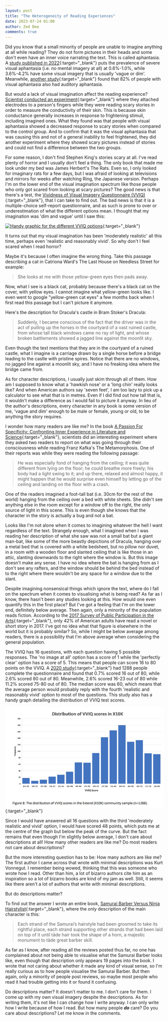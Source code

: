```yaml
---
layout: post
title: "The Heterogeneity of Reading Experiences"
date: 2023-07-24 01:00
author: Zed Dee
comments: true
---
```


Did you know that a small minority of people are unable to imagine anything at all while reading? They do not form pictures in their heads and some don't even have an inner voice narrating the text. This is called aphantasia. A [study published in 2022](https://www.sciencedirect.com/science/article/abs/pii/S1053810021001690){:target="_blank"} puts the prevalence of severe visual aphantasia (i.e. no mental imagery at all) at 0.6%-1.0%, while 3.6%-4.2% have some visual imagery that is usually 'vague or dim'. Meanwhile, [another study](https://www.frontiersin.org/articles/10.3389/fpsyg.2021.744213/full){:target="_blank"} found that 82% of people with visual aphantasia also had auditory aphantasia.

But would a lack of visual imagination affect the reading experience? [Scientist conducted an experiment](https://royalsocietypublishing.org/doi/full/10.1098/rspb.2021.0267){:target="_blank"} where they attached electrodes to a person's fingers while they were reading scary stories in order to measure the conductivity of their skin. This is because skin conductance generally increases in response to frightening stimuli, including imagined ones. What they found was that people with visual aphantasia showed a decreased response to scary stories when compared to the control group. And to confirm that it was the visual aphantasia that was causing this and not of a general inability to feel frightened, they did another experiment where they showed scary pictures instead of stories and could not find a difference between the two groups.

For some reason, I don't find Stephen King's stories scary at all. I've read plenty of horror and I usually don't feel a thing. The only book that made me look under my bed was James Herbert's The Rats. Even so, I only looked for imaginary rats for a few days, but I was afraid of looking at televisions and mirrors for weeks after watching Ring, the Japanese version. Perhaps I'm on the lower end of the visual imagination spectrum like those people who only got scared from looking at scary pictures? The good news is that there's a test, the [Vividness of Visual Imagery Questionnaire (VVIQ)](https://aphantasia.com/vviq/){:target="_blank"}, that I can take to find out. The bad news is that it is a multiple-choice self-report questionnaire, and as such is prone to over or underestimation of what the different options mean. I thought that my imagination was 'dim and vague' until I saw this:

[![Handy graphic for the different VVIQ options](https://creativerevolution.io/wp-content/uploads/2023/02/FplF21-XwAMFQTO-768x768.jpeg)](https://creativerevolution.io/aphantasia-a-blind-minds-eye/){:target="_blank"}

It turns out that my visual imagination has been 'moderately realistic' all this time, perhaps even 'realistic and reasonably vivid'. So why don't I feel scared when I read horror?

Maybe it's because I often imagine the wrong thing. Take this passage describing a cat in Catriona Ward's The Last House on Needless Street for example:

> She looks at me with those yellow-green eyes then pads away.

Now, what I see is a black cat, probably because there's a black cat on the cover, with yellow eyes. I cannot imagine what yellow-green looks like. I even went to google "yellow-green cat eyes" a few months back when I first read this passage but I can't picture it anymore.

Here's the description for Dracula's castle in Bram Stoker's Dracula:

> Suddenly, I became conscious of the fact that the driver was in the act of pulling up the horses in the courtyard of a vast ruined castle, from whose tall black windows came no ray of light, and whose broken battlements showed a jagged line against the moonlit sky.

Even though the text mentions that they are in the courtyard of a ruined castle, what I imagine is a carriage drawn by a single horse before a bridge leading to the castle with pristine spires. Notice that there are no windows, no jagged line against a moonlit sky, and I have no freaking idea where the bridge came from.

As for character descriptions, I usually just skim through all of them. How am I supposed to know what a 'hawkish nose' or a 'long chin' really looks like? And when American authors say 'seven feet', I am too lazy to pick up a calculator to see what that is in metres. Even if I did find out how tall that is, it wouldn't make a difference as I would fail to picture it anyway. In lieu of the author's descriptions, every character in any book is some version of me, 'vague and dim' enough to be male or female, young or old, to be anything the story requires.

I wonder how many readers are like me? In the book [A Passion For Specificity: Confronting Inner Experience in Literature and Science](https://ohiostatepress.org/books/BookPages/caracciolo_hurlburt_passion.html){:target="_blank"}, scientists did an interesting experiment where they asked two readers to report on what was going through their consciousness while reading Franz Kafka's The Metamorphosis. One of their reports was while they were reading the following passage:

> He was especially fond of hanging from the ceiling; it was quite different from lying on the floor; he could breathe more freely; his body had a light swing to it; and up there, relaxed and almost happy, it might happen that he would surprise even himself by letting go of the ceiling and landing on the floor with a crash.

One of the readers imagined a foot-tall bat (i.e. 30cm for the rest of the world) hanging from the ceiling over a bed with white sheets. She didn't see anything else in the room except for a window off to the right, the only source of light in this scene. This is even though she knows that the character in the story is actually a bug and not a bat.

Looks like I'm not alone when it comes to imagining whatever the hell I want regardless of the text. Strangely enough, what I imagined when I was reading her description of what she saw was not a small bat but a giant man-bat, like some of the more beastly depictions of Dracula, hanging over a metal bed that is covered with a white bedsheet, but no pillow nor duvet, in a room with a wooden floor and slanted ceiling that is like those in an attic, slanting downwards to the right where the window is. But this image doesn't make any sense. I have no idea where the bat is hanging from as I don't see any rafters, and the window should be behind the bed instead of to the right where there wouldn't be any space for a window due to the slant.

Despite imagining nonsensical things which ignore the text, where do I fall on the spectrum when it comes to visualising what is being read? As far as I know, there hasn't been any studies looking at this. How would one even quantify this in the first place? But I've got a feeling that I'm on the lower end, definitely below average. Then again, only a minority of the population reads fiction. According to the [2017 Survey of Public Participation in the Arts](https://www.arts.gov/impact/research/publications/us-patterns-arts-participation-full-report-2017-survey-public-participation-arts){:target="_blank"}, only 42% of American adults have read a novel or short story in 2017. I've got no idea what that figure is elsewhere in the world but it is probably similar? So, while I might be below average among readers, there is a possibility that I'm above average when considering the general population.

The VVIQ has 16 questions, with each question having 5 possible responses. The 'no image at all' option has a score of 1 while the 'perfectly clear' option has a score of 5. This means that people can score 16 to 80 points on the VVIQ. A [2020 study](https://ore.exeter.ac.uk/repository/bitstream/handle/10871/120508/Phantasia%20Cortex%20revision%2031.3.20%20for%20submission.pdf){:target="_blank"} had 1288 people complete the questionnaire and found that 0.7% scored 16 out of 80, while 2.6% scored 80 out of 80. Meanwhile, 2.6% scored 16-23 out of 80 while 11.2% scored 75-80 out of 80. The median score was 60, which means that the average person would probably reply with the fourth 'realistic and reasonably vivid' option to most of the questions. This study also has a handy graph detailing the distribution of VVIQ test scores.

[![VVIQ Distribution](/content/images/VVIQDistribution.jpg)](https://ore.exeter.ac.uk/repository/bitstream/handle/10871/120508/Phantasia%20Cortex%20revision%2031.3.20%20for%20submission.pdf){:target="_blank"}

Since I would have answered all 16 questions with the third 'moderately realistic and vivid' option, I would have scored 48 points, which puts me at the centre of the graph but below the peak of the curve. But the fact remains that even though I'm slightly below average, I don't care about descriptions at all! How many other readers are like me? Do most readers not care about descriptions?

But the more interesting question has to be: How many authors are like me? The first author I came across that wrote with minimal descriptions was Kurt Vonnegut. I remember being wowed, thinking that this was someone who wrote how I read. Other than him, a lot of bizarro authors cite him as an inspiration so a lot of bizarro books are kind of my jam as well. Still, it seems like there aren't a lot of authors that write with minimal descriptions.

But do descriptions matter?

To find out the answer I wrote an entire book, [Samurai Barber Versus Ninja Hairstylist](/books/2020-SamuraiBarber.html){:target="_blank"}, where the only description of the main character is this:

> Each strand of the Samurai’s hairstyle had been groomed to take its rightful place, each strand supporting other strands that had been laid on top of it until tāde hair took the shape of a horn, a majestic monument to tāde great barber skill.

As far as I know, after reading all the reviews posted thus far, no one has complained about not being able to visualise what the Samurai Barber looks like, even though that description only appears 19 pages into the book. I wrote that not caring about whether it made any kind of visual sense, so I'm really curious as to how people visualise the Samurai Barber. But then again, only a minority of people post reviews, so maybe most people who read it had trouble getting into it or found it confusing.

Do descriptions matter? It doesn't matter to me. I don't care for them. I come up with my own visual imagery despite the descriptions. As for writing them, it's not like I can change how I write anyway. I can only write how I write because of how I read. But how many people ***do*** care? Do you care about descriptions? Let me know in the comments.